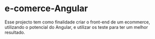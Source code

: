 # e-comerce-Angular
Esse projecto tem como finalidade criar o front-end de um ecommerce, utilizando o potencial do Angular, e utilizar os teste para ter um melhor resultado.
